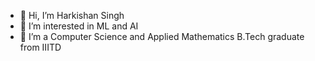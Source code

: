 - 👋 Hi, I’m Harkishan Singh
- 👀 I’m interested in ML and AI
- 🌱 I’m a Computer Science and Applied Mathematics B.Tech graduate from IIITD

<!---
hsahib2912/hsahib2912 is a ✨ special ✨ repository because its `README.md` (this file) appears on your GitHub profile.
You can click the Preview link to take a look at your changes.
--->
